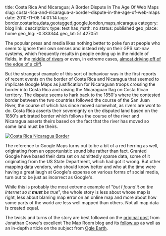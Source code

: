 title: Costa Rica And Nicaragua; A Border Dispute In The Age Of Web Maps
slug: costa-rica-and-nicaragua-a-border-dispute-in-the-age-of-web-maps
date: 2010-11-08 14:01:14
tags: border,costarica,data,geotagged,google,london,maps,nicaragua
category: blog
link: 
description: 
type: text
has_math: no
status: published
geo_place: home
geo_lng: -0.333344
geo_lat: 51.427051

The popular press and media likes nothing better to poke fun at people who seem to ignore their own senses and instead rely on their GPS sat-nav systems, which frequently results in people ending up in the middle of fields, in the [middle of rivers](https://www.thisislondon.co.uk/standard/article-23809822-satnav-is-to-blame-says-driver-rescued-from-swollen-river.do "https://www.thisislondon.co.uk/standard/article-23809822-satnav-is-to-blame-says-driver-rescued-from-swollen-river.do") or even, in extreme cases, [almost driving off of the edge of a cliff](https://news.bbc.co.uk/1/hi/england/bradford/7962212.stm "https://news.bbc.co.uk/1/hi/england/bradford/7962212.stm").

But the strangest example of this sort of behaviour was in the first reports of recent events on the border of Costa Rica and Nicaragua that seemed to implicate Google Maps as justification for Nicaraguan troops crossing the border into Costa Rica and raising the Nicaraguan flag on Costa Rican territory. The dispute seems to hark back to the 1850's where the contested border between the two countries followed the course of the San Juan River, the course of which has since moved somewhat, as rivers are wont to do. Costa Rica asserts their sovereignty on the disputed land based on the 1850's arbitrated border which follows the course of the river and Nicaragua asserts theirs based on the fact that the river has moved so some land must be theirs.

<!-- TEASER_END -->

[![](/wp-content/uploads/2010/11/Costa-Rica-Nicaragua-Border.jpg "Costa Rica Nicaragua Border")](/wp-content/uploads/2010/11/Costa-Rica-Nicaragua-Border.jpg "/wp-content/uploads/2010/11/Costa-Rica-Nicaragua-Border.jpg")

The reference to Google Maps turns out to be a bit of a red herring as well, originating from an opportunistic sound bite rather than fact. Granted Google have based their data set on admittedly sparse data, some of it originating from the US State Department, which had got it wrong. But other mapping data vendors, who should know better and who at the time were having a great laugh at Google's expense on various forms of social media, turn out to be just as incorrect as Google's.

While this is probably the most extreme example of "*but I found it on the internet so it **must** be true*", the whole story is less about whose map is right, less about blaming map error on an online map and more about how some parts of the world are less well mapped than others. Not all map data is created equal.

The twists and turns of the story are best followed on the [original post](https://www.mcwetboy.net/maproom/2010/11/nicaraguan_incu.php "https://www.mcwetboy.net/maproom/2010/11/nicaraguan_incu.php") from Jonathan Crowe's excellent The Map Room blog and its [follow up](https://www.mcwetboy.net/maproom/2010/11/nicaragua_oppor.php "https://www.mcwetboy.net/maproom/2010/11/nicaragua_oppor.php") as well as an in-depth article on the subject from [Ogle Earth](https://ogleearth.com/2010/11/about-costa-rica-nicaragua-their-border-and-google/ "https://ogleearth.com/2010/11/about-costa-rica-nicaragua-their-border-and-google/").





